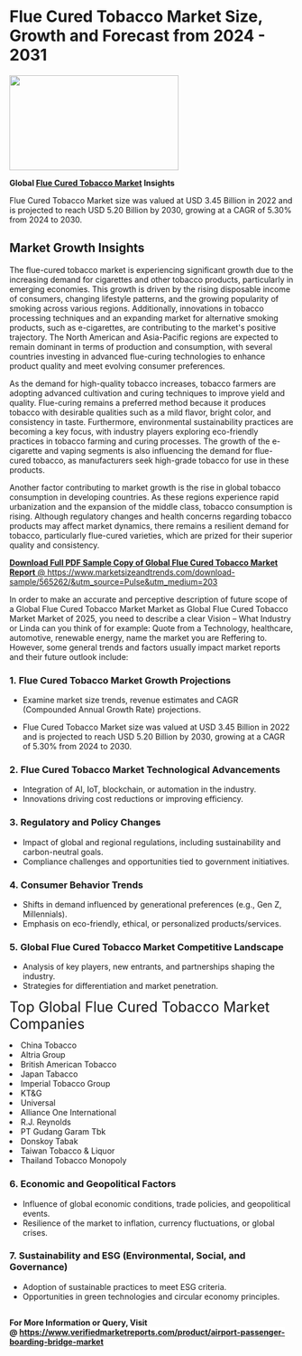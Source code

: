 <H1>Flue Cured Tobacco Market Size, Growth and Forecast from 2024 - 2031</H1><img class="aligncenter size-medium wp-image-584254" src="https://thirdeyenews.in/wp-content/uploads/2024/09/Global-Market-Research-300x168.jpeg" alt="" width="300" height="168" /><p><strong>Global&nbsp;<a href="https://www.marketsizeandtrends.com/download-sample/565262/&amp;utm_source=Pulse&amp;utm_medium=203">Flue Cured Tobacco Market</a> Insights</strong></p><p>Flue Cured Tobacco Market size was valued at USD 3.45 Billion in 2022 and is projected to reach USD 5.20 Billion by 2030, growing at a CAGR of 5.30% from 2024 to 2030.</p><p><h2>Market Growth Insights</h2> <p>The flue-cured tobacco market is experiencing significant growth due to the increasing demand for cigarettes and other tobacco products, particularly in emerging economies. This growth is driven by the rising disposable income of consumers, changing lifestyle patterns, and the growing popularity of smoking across various regions. Additionally, innovations in tobacco processing techniques and an expanding market for alternative smoking products, such as e-cigarettes, are contributing to the market's positive trajectory. The North American and Asia-Pacific regions are expected to remain dominant in terms of production and consumption, with several countries investing in advanced flue-curing technologies to enhance product quality and meet evolving consumer preferences.</p> <p><a href="#"></a></p> <p>As the demand for high-quality tobacco increases, tobacco farmers are adopting advanced cultivation and curing techniques to improve yield and quality. Flue-curing remains a preferred method because it produces tobacco with desirable qualities such as a mild flavor, bright color, and consistency in taste. Furthermore, environmental sustainability practices are becoming a key focus, with industry players exploring eco-friendly practices in tobacco farming and curing processes. The growth of the e-cigarette and vaping segments is also influencing the demand for flue-cured tobacco, as manufacturers seek high-grade tobacco for use in these products.</p> <p>Another factor contributing to market growth is the rise in global tobacco consumption in developing countries. As these regions experience rapid urbanization and the expansion of the middle class, tobacco consumption is rising. Although regulatory changes and health concerns regarding tobacco products may affect market dynamics, there remains a resilient demand for tobacco, particularly flue-cured varieties, which are prized for their superior quality and consistency.</p> <p><a href="#"></p><p><span class=""><strong>Download Full PDF Sample Copy of Global Flue Cured Tobacco Market Report</strong> @ <a href="https://www.marketsizeandtrends.com/download-sample/565262/&amp;utm_source=Pulse&amp;utm_medium=203" target="_blank">https://www.marketsizeandtrends.com/download-sample/565262/&amp;utm_source=Pulse&amp;utm_medium=203</a></span></p><p>In order to make an accurate and perceptive description of future scope of a Global&nbsp;Flue Cured Tobacco Market Market as Global&nbsp;Flue Cured Tobacco Market Market of 2025, you need to describe a clear Vision &ndash; What Industry or Linda can you think of for example: Quote from a Technology, healthcare, automotive, renewable energy, name the market you are Reffering to. However, some general trends and factors usually impact market reports and their future outlook include:</p><h3>1.&nbsp;<strong>Flue Cured Tobacco Market Growth Projections</strong></h3><ul><li>Examine market size trends, revenue estimates and CAGR (Compounded Annual Growth Rate) projections.</li><li><p>Flue Cured Tobacco Market size was valued at USD 3.45 Billion in 2022 and is projected to reach USD 5.20 Billion by 2030, growing at a CAGR of 5.30% from 2024 to 2030.</p></li></ul><h3>2.&nbsp;<strong>Flue Cured Tobacco Market Technological Advancements</strong></h3><ul><li>Integration of AI, IoT, blockchain, or automation in the industry.</li><li>Innovations driving cost reductions or improving efficiency.</li></ul><h3>3.&nbsp;<strong>Regulatory and Policy Changes</strong></h3><ul><li>Impact of global and regional regulations, including sustainability and carbon-neutral goals.</li><li>Compliance challenges and opportunities tied to government initiatives.</li></ul><h3>4.&nbsp;<strong>Consumer Behavior Trends</strong></h3><ul><li>Shifts in demand influenced by generational preferences (e.g., Gen Z, Millennials).</li><li>Emphasis on eco-friendly, ethical, or personalized products/services.</li></ul><h3>5.&nbsp;<strong>Global Flue Cured Tobacco Market Competitive Landscape</strong></h3><ul><li>Analysis of key players, new entrants, and partnerships shaping the industry.</li><li>Strategies for differentiation and market penetration.</li></ul><p data-pm-slice="1 1 []"><span style="color: inherit; font-family: inherit; font-size: 25px;">Top Global Flue Cured Tobacco Market Companies</span></p><div class="" data-test-id=""><p><li>China Tobacco</li><li> Altria Group</li><li> British American Tobacco</li><li> Japan Tabacco</li><li> Imperial Tobacco Group</li><li> KT&G</li><li> Universal</li><li> Alliance One International</li><li> R.J. Reynolds</li><li> PT Gudang Garam Tbk</li><li> Donskoy Tabak</li><li> Taiwan Tobacco & Liquor</li><li> Thailand Tobacco Monopoly</li></p></div><h3>6.&nbsp;<strong>Economic and Geopolitical Factors</strong></h3><ul><li>Influence of global economic conditions, trade policies, and geopolitical events.</li><li>Resilience of the market to inflation, currency fluctuations, or global crises.</li></ul><h3>7.&nbsp;<strong>Sustainability and ESG (Environmental, Social, and Governance)</strong></h3><ul><li>Adoption of sustainable practices to meet ESG criteria.</li><li>Opportunities in green technologies and circular economy principles.</li></ul><h2><strong style="font-size: 14px;">For More Information or Query, Visit @&nbsp;</strong><a style="background-color: #ffffff; font-size: 14px;" href="https://www.marketsizeandtrends.com/report/flue-cured-tobacco-market/" target="_blank">https://www.verifiedmarketreports.com/product/airport-passenger-boarding-bridge-market</a></h2>
